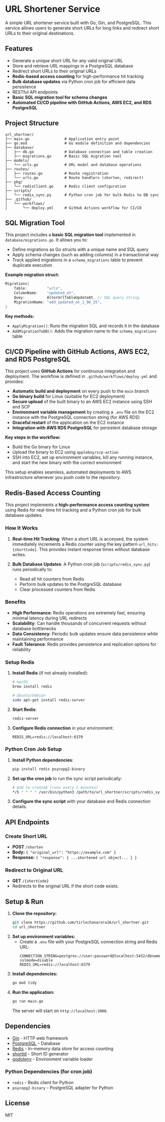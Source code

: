 # URL Shortener Service

A simple URL shortener service built with Go, Gin, and PostgreSQL. This service allows users to generate short URLs for long links and redirect short URLs to their original destinations.

## Features

- Generate a unique short URL for any valid original URL
- Store and retrieve URL mappings in a PostgreSQL database
- Redirect short URLs to their original URLs
- **Redis-based access counting** for high-performance hit tracking
- **Bulk database updates** via Python cron job for efficient data persistence
- RESTful API endpoints
- **Basic SQL migration tool for schema changes**
- **Automated CI/CD pipeline with GitHub Actions, AWS EC2, and RDS PostgreSQL**

## Project Structure

```
url_shortner/
├── main.go                # Application entry point
├── go.mod                 # Go module definition and dependencies
├── database/
│   ├── db.go              # Database connection and table creation
│   ├── migrations.go      # Basic SQL migration tool
├── models/
│   └── urls.go            # URL model and database operations
├── routes/
│   ├── routes.go          # Route registration
│   └── urls.go            # Route handlers (shorten, redirect)
├── pkg/
│   └── redisClient.go     # Redis client configuration
├── scripts/
│   └── redis_sync.py      # Python cron job for bulk Redis to DB sync
├── .github/
│   └── workflows/
│       └── deploy.yml     # GitHub Actions workflow for CI/CD
```

## SQL Migration Tool

This project includes a **basic SQL migration tool** implemented in `database/migrations.go`. It allows you to:

- Define migrations as Go structs with a unique name and SQL query
- Apply schema changes (such as adding columns) in a transactional way
- Track applied migrations in a `schema_migrations` table to prevent duplicate execution

**Example migration struct:**

```go
Migrations{
    Table:         "urls",
    ColumnName:    "updated_at",
    Quey:          AlterUrlTableUpdateAt, // SQL query string
    MigrationName: "add_updated_at_1_06_25",
}
```

**Key methods:**

- `ApplyMigration()`: Runs the migration SQL and records it in the database
- `AddMigrationToDB()`: Adds the migration name to the `schema_migrations` table

## CI/CD Pipeline with GitHub Actions, AWS EC2, and RDS PostgreSQL

This project uses **GitHub Actions** for continuous integration and deployment. The workflow is defined in `.github/workflows/deploy.yml` and provides:

- **Automatic build and deployment** on every push to the `main` branch
- **Go binary build** for Linux (suitable for EC2 deployment)
- **Secure upload** of the built binary to an AWS EC2 instance using SSH and SCP
- **Environment variable management** by creating a `.env` file on the EC2 instance with the PostgreSQL connection string (for AWS RDS)
- **Graceful restart** of the application on the EC2 instance
- **Integration with AWS RDS PostgreSQL** for persistent database storage

**Key steps in the workflow:**

- Build the Go binary for Linux
- Upload the binary to EC2 using `appleboy/scp-action`
- SSH into EC2, set up environment variables, kill any running instance, and start the new binary with the correct environment

This setup enables seamless, automated deployments to AWS infrastructure whenever you push code to the repository.

## Redis-Based Access Counting

This project implements a **high-performance access counting system** using Redis for real-time hit tracking and a Python cron job for bulk database updates.

### How It Works

1. **Real-time Hit Tracking**: When a short URL is accessed, the system immediately increments a Redis counter using the key pattern `url_hits:{shortCode}`. This provides instant response times without database writes.

2. **Bulk Database Updates**: A Python cron job (`scripts/redis_sync.py`) runs periodically to:
   - Read all hit counters from Redis
   - Perform bulk updates to the PostgreSQL database
   - Clear processed counters from Redis

### Benefits

- **High Performance**: Redis operations are extremely fast, ensuring minimal latency during URL redirects
- **Scalability**: Can handle thousands of concurrent requests without database bottlenecks
- **Data Consistency**: Periodic bulk updates ensure data persistence while maintaining performance
- **Fault Tolerance**: Redis provides persistence and replication options for reliability

### Setup Redis

1. **Install Redis** (if not already installed):
   ```sh
   # macOS
   brew install redis
   
   # Ubuntu/Debian
   sudo apt-get install redis-server
   ```

2. **Start Redis**:
   ```sh
   redis-server
   ```

3. **Configure Redis connection** in your environment:
   ```env
   REDIS_URL=redis://localhost:6379
   ```

### Python Cron Job Setup

1. **Install Python dependencies**:
   ```sh
   pip install redis psycopg2-binary
   ```

2. **Set up the cron job** to run the sync script periodically:
   ```sh
   # Add to crontab (runs every 5 minutes)
   */5 * * * * /usr/bin/python3 /path/to/url_shortner/scripts/redis_sync.py
   ```

3. **Configure the sync script** with your database and Redis connection details.

## API Endpoints

### Create Short URL

- **POST** `/shorten`
- **Body:** `{ "original_url": "https://example.com" }`
- **Response:** `{ "response": { ...shortened url object... } }`

### Redirect to Original URL

- **GET** `/{shortCode}`
- Redirects to the original URL if the short code exists.

## Setup & Run

1. **Clone the repository:**
   ```sh
   git clone https://github.com/tirlochanarora16/url_shortner.git
   cd url_shortner
   ```
2. **Set up environment variables:**
   - Create a `.env` file with your PostgreSQL connection string and Redis URL:
     ```env
     CONNECTION_STRING=postgres://user:password@localhost:5432/dbname?sslmode=disable
     REDIS_URL=redis://localhost:6379
     ```
3. **Install dependencies:**
   ```sh
   go mod tidy
   ```
4. **Run the application:**
   ```sh
   go run main.go
   ```
   The server will start on `http://localhost:3000`.

## Dependencies

- [Gin](https://github.com/gin-gonic/gin) - HTTP web framework
- [PostgreSQL](https://www.postgresql.org/) - Database
- [Redis](https://redis.io/) - In-memory data store for access counting
- [shortid](https://github.com/teris-io/shortid) - Short ID generator
- [godotenv](https://github.com/joho/godotenv) - Environment variable loader

### Python Dependencies (for cron job)

- `redis` - Redis client for Python
- `psycopg2-binary` - PostgreSQL adapter for Python

## License

MIT
